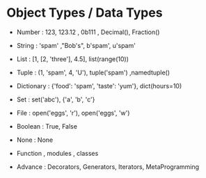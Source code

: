 # Object Types / Data Types

- Number : 123, 123.12 , 0b111 , Decimal(), Fraction()

- String : 'spam' ,"Bob's", b'spam', u'spam'

- List : [1, [2, 'three'], 4.5], list(range(10))

- Tuple : (1, 'spam', 4, 'U'), tuple('spam') ,namedtuple()

- Dictionary : {'food': 'spam', 'taste': 'yum'}, dict(hours=10)

- Set : set('abc'), {'a', 'b', 'c'}

- File : open('eggs', 'r'), open('eggs', 'w')

- Boolean : True, False

- None : None

- Function , modules , classes 

- Advance : Decorators, Generators, Iterators, MetaProgramming
